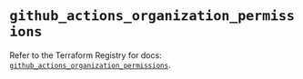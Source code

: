 # `github_actions_organization_permissions`

Refer to the Terraform Registry for docs: [`github_actions_organization_permissions`](https://registry.terraform.io/providers/integrations/github/6.7.1/docs/resources/actions_organization_permissions).

